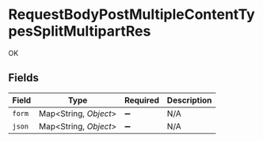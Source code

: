 # RequestBodyPostMultipleContentTypesSplitMultipartRes

OK


## Fields

| Field                 | Type                  | Required              | Description           |
| --------------------- | --------------------- | --------------------- | --------------------- |
| `form`                | Map<String, *Object*> | :heavy_minus_sign:    | N/A                   |
| `json`                | Map<String, *Object*> | :heavy_minus_sign:    | N/A                   |
